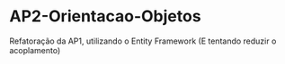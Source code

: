 # AP2-Orientacao-Objetos
Refatoração da AP1, utilizando o Entity Framework (E tentando reduzir o acoplamento)
